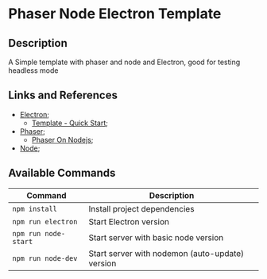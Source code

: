 # Phaser Node Electron Template

## Description

A Simple template with phaser and node and Electron, good for testing headless mode

## Links and References
- [Electron](https://www.electronjs.org/);
  - [Template - Quick Start](https://github.com/electron/electron-quick-start);
- [Phaser](https://phaser.io/);
  - [Phaser On Nodejs](https://github.com/geckosio/phaser-on-nodejs);
- [Node](https://nodejs.org/en/);

## Available Commands

| Command              | Description                                     |
| -------------------- | ----------------------------------------------- |
| `npm install`        | Install project dependencies                    |
| `npm run electron`   | Start Electron version                          |
| `npm run node-start` | Start server with basic node version            |
| `npm run node-dev`   | Start server with nodemon (auto-update) version |

